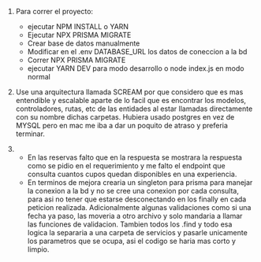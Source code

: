 1. Para correr el proyecto:

   - ejecutar NPM INSTALL o YARN
   - Ejecutar NPX PRISMA MIGRATE
   - Crear base de datos manualmente
   - Modificar en el .env DATABASE_URL los datos de coneccion a la bd
   - Correr NPX PRISMA MIGRATE
   - ejecutar YARN DEV para modo desarrollo o node index.js en modo normal

2. Use una arquitectura llamada SCREAM por que considero que es mas entendible y escalable aparte de lo facil que es encontrar los modelos, controladores, rutas, etc de las entidades al estar llamadas directamente con su nombre dichas carpetas. Hubiera usado postgres en vez de MYSQL pero en mac me iba a dar un poquito de atraso y preferia terminar.

3. - En las reservas falto que en la respuesta se mostrara la respuesta como se pidio en el requerimiento y me falto el endpoint que consulta cuantos cupos quedan disponibles en una experiencia.
   - En terminos de mejora crearia un singleton para prisma para manejar la conexion a la bd y no se cree una conexion por cada consulta, para asi no tener que estarse desconectando en los finally en cada peticion realizada. Adicionalmente algunas validaciones como si una fecha ya paso, las moveria a otro archivo y solo mandaria a llamar las funciones de validacion. Tambien todos los .find y todo esa logica la separaria a una carpeta de servicios y pasarle unicamente los parametros que se ocupa, asi el codigo se haria mas corto y limpio.
